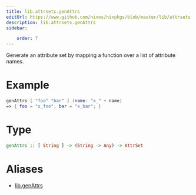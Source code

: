 ```yaml
---
title: lib.attrsets.genAttrs
editUrl: https://www.github.com/nixos/nixpkgs/blob/master/lib/attrsets.nix#L778C5
description: lib.attrsets.genAttrs
sidebar:

    order: 7
---
```


Generate an attribute set by mapping a function over a list of
attribute names.

# Example

```nix
genAttrs [ "foo" "bar" ] (name: "x_" + name)
=> { foo = "x_foo"; bar = "x_bar"; }
```

# Type

```haskell
genAttrs :: [ String ] -> (String -> Any) -> AttrSet
```


# Aliases

- [lib.genAttrs](reference/lib/lib-genAttrs)


